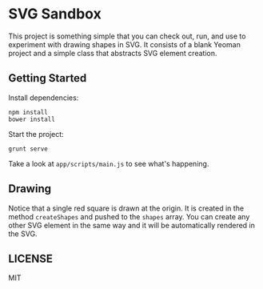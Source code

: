 # SVG Sandbox

This project is something simple that you can check out, run, and use to experiment with drawing shapes in SVG.  It consists of a blank Yeoman project and a simple class that abstracts SVG element creation.

## Getting Started

Install dependencies:

    npm install
    bower install

Start the project:

    grunt serve

Take a look at `app/scripts/main.js` to see what's happening.

## Drawing

Notice that a single red square is drawn at the origin.  It is created in the method `createShapes` and pushed to the `shapes` array.  You can create any other SVG element in the same way and it will be automatically rendered in the SVG.

## LICENSE

MIT
